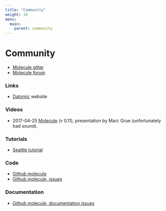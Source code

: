 ```yaml
---
title: "Community"
weight: 10
menu:
  main:
    parent: community
---
```


# Community

- [Molecule gitter](https://gitter.im/scalamolecule/Lobby)
- [Molecule forum](https://groups.google.com/forum/#!forum/molecule-dsl)


### Links
- [Datomic](http://datomic.com) website



### Videos

- 2017-04-25 [Molecule](https://www.youtube.com/watch?v=JjX8DYvQRXQ) (v 0.11), presentation by Marc Grue (unfortunately bad sound).


### Tutorials

- [Seattle tutorial](/community/seattle/)


### Code

- [Github molecule](https://github.com/scalamolecule/molecule)
- [Github molecule, issues](https://github.com/scalamolecule/molecule/issues)


### Documentation

- [Github molecule, documentation issues](https://github.com/scalamolecule/molecule-docs/issues)